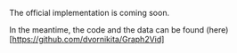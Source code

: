 The official implementation is coming soon.

In the meantime, the code and the data can be found (here)[https://github.com/dvornikita/Graph2Vid]
